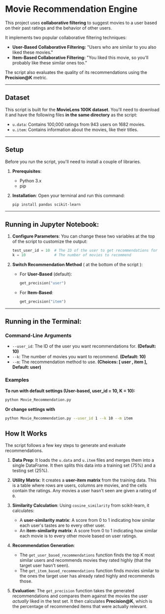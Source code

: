 # Movie Recommendation Engine

This project uses **collaborative filtering** to suggest movies to a user based on their past ratings and the behavior of other users.

It implements two popular collaborative filtering techniques:

- **User-Based Collaborative Filtering:** "Users who are similar to you also liked these movies."
- **Item-Based Collaborative Filtering:** "You liked this movie, so you'll probably like these similar ones too."

The script also evaluates the quality of its recommendations using the **Precision@K** metric.

---

## Dataset

This script is built for the **MovieLens 100K dataset**. You'll need to download it and have the following files **in the same directory** as the script:

- `u.data`: Contains 100,000 ratings from 943 users on 1682 movies.
- `u.item`: Contains information about the movies, like their titles.

---

## Setup

Before you run the script, you'll need to install a couple of libraries.

1.  **Prerequisites**:

    - Python 3.x
    - pip

2.  **Installation**:
    Open your terminal and run this command:
    ```bash
    pip install pandas scikit-learn
    ```

---

## Running in Jupyter Notebook:

1.  **Configure Parameters**:
    You can change these two variables at the top of the script to customize the output:

    ```python
    test_user_id = 10  # The ID of the user to get recommendations for
    k = 10             # The number of movies to recommend
    ```

2.  **Switch Recommendation Method** ( at the bottom of the script ):

    - For **User-Based** (default):
      ```python
      get_precision("user")
      ```
    - For **Item-Based**:
      ```python
      get_precision("item")
      ```

---

## Running in the Terminal:

### Command-Line Arguments

- `--user_id`: The ID of the user you want recommendations for. **(Default: 10)**
- `--k`: The number of movies you want to recommend. **(Default: 10)**
- `--m`: The recommendation method to use. **(Choices: [ user , item ], Default: user)**

### Examples

**To run with default settings (User-based, user_id = 10, K = 10):**

```bash
python Movie_Recommendation.py
```

**Or change settings with**

```bash
python Movie_Recommendation.py --user_id 1 --k 10 --m item
```

## How It Works

The script follows a few key steps to generate and evaluate recommendations.

1.  **Data Prep**: It loads the `u.data` and `u.item` files and merges them into a single DataFrame. It then splits this data into a training set (75%) and a testing set (25%).

2.  **Utility Matrix**: It creates a **user-item matrix** from the training data. This is a table where rows are users, columns are movies, and the cells contain the ratings. Any movies a user hasn't seen are given a rating of `0`.

3.  **Similarity Calculation**: Using `cosine_similarity` from scikit-learn, it calculates:

    - A **user-similarity matrix**: A score from 0 to 1 indicating how similar each user's tastes are to every other user.
    - An **item-similarity matrix**: A score from 0 to 1 indicating how similar each movie is to every other movie based on user ratings.

4.  **Recommendation Generation**:

    - The `get_user_based_recommendations` function finds the top K most similar users and recommends movies they rated highly (that the target user hasn't seen).
    - The `get_item_based_recommendations` function finds movies similar to the ones the target user has already rated highly and recommends those.

5.  **Evaluation**:
    The `get_precision` function takes the generated recommendations and compares them against the movies the user _actually_ liked in the test set. It then calculates **Precision@K**, which is the percentage of recommended items that were actually relevant.
